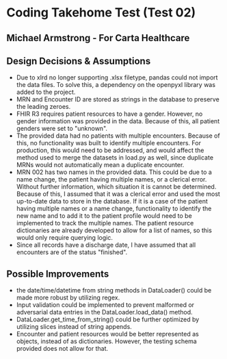 # Coding Takehome Test (Test 02)
## Michael Armstrong - For Carta Healthcare

## Design Decisions & Assumptions
- Due to xlrd no longer supporting .xlsx filetype, pandas could not import the data files. To solve this, a dependency on the openpyxl library was added to the project.
- MRN and Encounter ID are stored as strings in the database to preserve the leading zeroes.
- FHIR R3 requires patient resources to have a gender. However, no gender information was provided in the data. Because of this, all patient genders were set to "unknown".
- The provided data had no patients with multiple encounters. Because of this, no functionality was built to identify multiple encounters. For production, this would need to be addressed, and would affect the method used to merge the datasets in load.py as well, since duplicate MRNs would not automatically mean a duplicate encounter.
- MRN 002 has two names in the provided data. This could be due to a name change, the patient having multiple names, or a clerical error. Without further information, which situation it is cannot be determined. Because of this, I assumed that it was a clerical error and used the most up-to-date data to store in the database. If it is a case of the patient having multiple names or a name change, functionality to identify the new name and to add it to the patient profile would need to be implemented to track the multiple names. The patient resource dictionaries are already developed to allow for a list of names, so this would only require querying logic.
- Since all records have a discharge date, I have assumed that all encounters are of the status "finished".

## Possible Improvements
- the date/time/datetime from string methods in DataLoader() could be made more robust by utilizing regex.
- Input validation could be implemented to prevent malformed or adversarial data entries in the DataLoader.load_data() method.
- DataLoader.get_time_from_string() could be further optimized by utilizing slices instead of string appends.
- Encounter and patient resources would be better represented as objects, instead of as dictionaries. However, the testing schema provided does not allow for that.